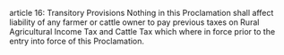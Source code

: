 article 16: Transitory Provisions
Nothing in this Proclamation shall affect liability of any farmer or cattle owner to pay previous taxes on Rural Agricultural Income Tax and Cattle Tax which where in force prior to the entry into force of this Proclamation. 
<ul>
</ul>
